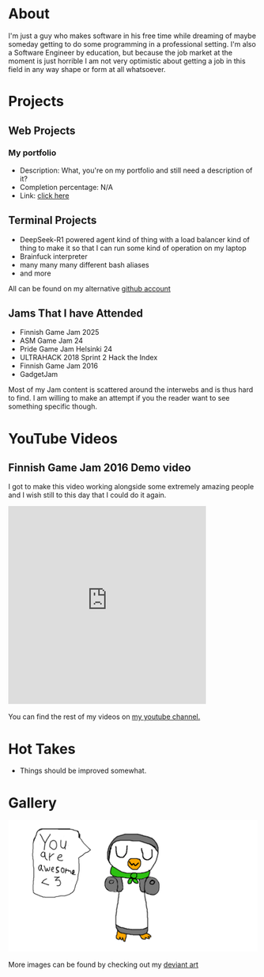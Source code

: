 # About

I'm just a guy who makes software in his free time while dreaming of maybe someday
getting to do some programming in a professional setting. I'm also a Software Engineer
by education, but because the job market at the moment is just horrible I am not very
optimistic about getting a job in this field in any way shape or form at all whatsoever.

# Projects

## Web Projects

### My portfolio

- Description: What, you're on my portfolio and still need a description of it?
- Completion percentage: N/A
- Link: <a href="https://pessiv.github.io">click here</a>

## Terminal Projects

- DeepSeek-R1 powered agent kind of thing with a load balancer kind of thing to make it so that I can run some kind of operation on my laptop
- Brainfuck interpreter
- many many many different bash aliases
- and more

All can be found on my alternative <a href="https://github.com/vohvelikissa">github account</a>

## Jams That I have Attended

- Finnish Game Jam 2025
- ASM Game Jam 24
- Pride Game Jam Helsinki 24
- ULTRAHACK 2018 Sprint 2 Hack the Index
- Finnish Game Jam 2016
- GadgetJam

Most of my Jam content is scattered around the interwebs and is thus hard to find. I am willing to make an attempt if you the reader want to see something specific though.

# YouTube Videos

## Finnish Game Jam 2016 Demo video

I got to make this video working alongside some extremely amazing people and I wish still to this day that I could do it again.

<iframe width="400" height="400" src="https://www.youtube.com/embed/keNmhdiXWnw?si=tR7cZpdD4f_kN3G1" title="YouTube video player" frameborder="0" allow="accelerometer; autoplay; clipboard-write; encrypted-media; gyroscope; picture-in-picture; web-share" referrerpolicy="strict-origin-when-cross-origin" allowfullscreen></iframe>

You can find the rest of my videos on <a href="https://youtube.com/@vilppes">my youtube channel.</a>

# Hot Takes

- Things should be improved somewhat.

# Gallery

<img src="./pinkku.png">

More images can be found by checking out my <a href="https://www.deviantart.com/pingviinimies">deviant art</a>
